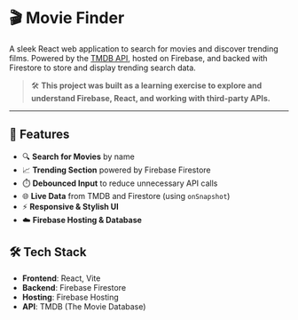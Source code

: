 # 🎬 Movie Finder

A sleek React web application to search for movies and discover trending films. Powered by the [TMDB API](https://www.themoviedb.org/documentation/api), hosted on Firebase, and backed with Firestore to store and display trending search data.

> 🛠️ **This project was built as a learning exercise to explore and understand Firebase, React, and working with third-party APIs.**

---

## 🚀 Features

- 🔍 **Search for Movies** by name
- 📈 **Trending Section** powered by Firebase Firestore
- ⏱️ **Debounced Input** to reduce unnecessary API calls
- 🌐 **Live Data** from TMDB and Firestore (using `onSnapshot`)
- ⚡ **Responsive & Stylish UI**
- ☁️ **Firebase Hosting & Database**

## 🛠️ Tech Stack

- **Frontend**: React, Vite
- **Backend**: Firebase Firestore
- **Hosting**: Firebase Hosting
- **API**: TMDB (The Movie Database)

